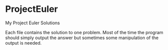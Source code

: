 ProjectEuler
============

My Project Euler Solutions

Each file contains the solution to one problem. Most of the time the program should simply output the answer but sometimes some manipulation of the output is needed.
